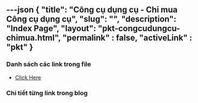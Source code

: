 ---json
{
    "title": "Công cụ dụng cụ - Chi mua Công cụ dụng cụ",
    "slug": "",
    "description": "Index Page",
    "layout": "pkt-congcudungcu-chimua.html",
    "permalink" : false,
    "activeLink" : "pkt"
}
---


### Danh sách các link trong file
- [Click Here](./blog-list.html)

### Chi tiết từng link trong blog